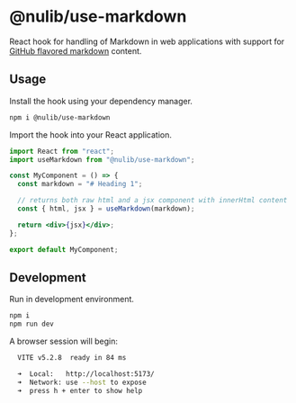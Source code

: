 # @nulib/use-markdown

React hook for handling of Markdown in web applications with support for [GitHub flavored markdown](https://github.github.com/gfm/) content.

## Usage

Install the hook using your dependency manager.

```sh
npm i @nulib/use-markdown
```

Import the hook into your React application.

```jsx
import React from "react";
import useMarkdown from "@nulib/use-markdown";

const MyComponent = () => {
  const markdown = "# Heading 1";

  // returns both raw html and a jsx component with innerHtml content
  const { html, jsx } = useMarkdown(markdown);

  return <div>{jsx}</div>;
};

export default MyComponent;
```

## Development

Run in development environment.

```sh
npm i
npm run dev
```

A browser session will begin:

```sh
  VITE v5.2.8  ready in 84 ms

  ➜  Local:   http://localhost:5173/
  ➜  Network: use --host to expose
  ➜  press h + enter to show help
```
